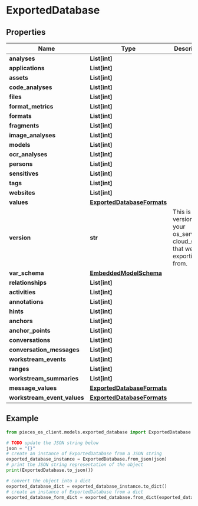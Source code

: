 # ExportedDatabase


## Properties

Name | Type | Description | Notes
------------ | ------------- | ------------- | -------------
**analyses** | **List[int]** |  | 
**applications** | **List[int]** |  | 
**assets** | **List[int]** |  | 
**code_analyses** | **List[int]** |  | 
**files** | **List[int]** |  | 
**format_metrics** | **List[int]** |  | 
**formats** | **List[int]** |  | 
**fragments** | **List[int]** |  | 
**image_analyses** | **List[int]** |  | 
**models** | **List[int]** |  | 
**ocr_analyses** | **List[int]** |  | 
**persons** | **List[int]** |  | 
**sensitives** | **List[int]** |  | 
**tags** | **List[int]** |  | 
**websites** | **List[int]** |  | 
**values** | [**ExportedDatabaseFormats**](ExportedDatabaseFormats) |  | 
**version** | **str** | This is the version of your os_server or cloud_server that we we exporting from. | 
**var_schema** | [**EmbeddedModelSchema**](EmbeddedModelSchema) |  | [optional] 
**relationships** | **List[int]** |  | [optional] 
**activities** | **List[int]** |  | [optional] 
**annotations** | **List[int]** |  | [optional] 
**hints** | **List[int]** |  | [optional] 
**anchors** | **List[int]** |  | [optional] 
**anchor_points** | **List[int]** |  | [optional] 
**conversations** | **List[int]** |  | [optional] 
**conversation_messages** | **List[int]** |  | [optional] 
**workstream_events** | **List[int]** |  | [optional] 
**ranges** | **List[int]** |  | [optional] 
**workstream_summaries** | **List[int]** |  | [optional] 
**message_values** | [**ExportedDatabaseFormats**](ExportedDatabaseFormats) |  | [optional] 
**workstream_event_values** | [**ExportedDatabaseFormats**](ExportedDatabaseFormats) |  | [optional] 

## Example

```python
from pieces_os_client.models.exported_database import ExportedDatabase

# TODO update the JSON string below
json = "{}"
# create an instance of ExportedDatabase from a JSON string
exported_database_instance = ExportedDatabase.from_json(json)
# print the JSON string representation of the object
print(ExportedDatabase.to_json())

# convert the object into a dict
exported_database_dict = exported_database_instance.to_dict()
# create an instance of ExportedDatabase from a dict
exported_database_form_dict = exported_database.from_dict(exported_database_dict)
```



